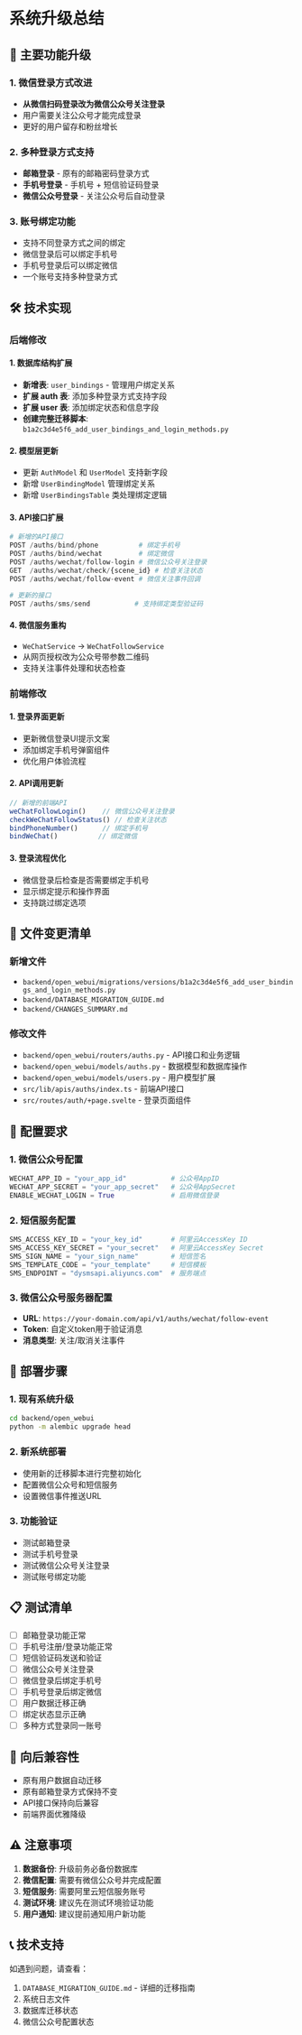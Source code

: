 # 系统升级总结

## 🎯 主要功能升级

### 1. 微信登录方式改进
- **从微信扫码登录改为微信公众号关注登录**
- 用户需要关注公众号才能完成登录
- 更好的用户留存和粉丝增长

### 2. 多种登录方式支持
- **邮箱登录** - 原有的邮箱密码登录方式
- **手机号登录** - 手机号 + 短信验证码登录
- **微信公众号登录** - 关注公众号后自动登录

### 3. 账号绑定功能
- 支持不同登录方式之间的绑定
- 微信登录后可以绑定手机号
- 手机号登录后可以绑定微信
- 一个账号支持多种登录方式

## 🛠️ 技术实现

### 后端修改

#### 1. 数据库结构扩展
- **新增表**: `user_bindings` - 管理用户绑定关系
- **扩展 auth 表**: 添加多种登录方式支持字段
- **扩展 user 表**: 添加绑定状态和信息字段
- **创建完整迁移脚本**: `b1a2c3d4e5f6_add_user_bindings_and_login_methods.py`

#### 2. 模型层更新
- 更新 `AuthModel` 和 `UserModel` 支持新字段
- 新增 `UserBindingModel` 管理绑定关系
- 新增 `UserBindingsTable` 类处理绑定逻辑

#### 3. API接口扩展
```python
# 新增的API接口
POST /auths/bind/phone          # 绑定手机号
POST /auths/bind/wechat         # 绑定微信
POST /auths/wechat/follow-login # 微信公众号关注登录
GET  /auths/wechat/check/{scene_id} # 检查关注状态
POST /auths/wechat/follow-event # 微信关注事件回调

# 更新的接口
POST /auths/sms/send           # 支持绑定类型验证码
```

#### 4. 微信服务重构
- `WeChatService` → `WeChatFollowService`
- 从网页授权改为公众号带参数二维码
- 支持关注事件处理和状态检查

### 前端修改

#### 1. 登录界面更新
- 更新微信登录UI提示文案
- 添加绑定手机号弹窗组件
- 优化用户体验流程

#### 2. API调用更新
```javascript
// 新增的前端API
weChatFollowLogin()    // 微信公众号关注登录
checkWeChatFollowStatus() // 检查关注状态
bindPhoneNumber()      // 绑定手机号
bindWeChat()          // 绑定微信
```

#### 3. 登录流程优化
- 微信登录后检查是否需要绑定手机号
- 显示绑定提示和操作界面
- 支持跳过绑定选项

## 📁 文件变更清单

### 新增文件
- `backend/open_webui/migrations/versions/b1a2c3d4e5f6_add_user_bindings_and_login_methods.py`
- `backend/DATABASE_MIGRATION_GUIDE.md`
- `backend/CHANGES_SUMMARY.md`

### 修改文件
- `backend/open_webui/routers/auths.py` - API接口和业务逻辑
- `backend/open_webui/models/auths.py` - 数据模型和数据库操作
- `backend/open_webui/models/users.py` - 用户模型扩展
- `src/lib/apis/auths/index.ts` - 前端API接口
- `src/routes/auth/+page.svelte` - 登录页面组件

## 🔧 配置要求

### 1. 微信公众号配置
```python
WECHAT_APP_ID = "your_app_id"           # 公众号AppID
WECHAT_APP_SECRET = "your_app_secret"   # 公众号AppSecret
ENABLE_WECHAT_LOGIN = True              # 启用微信登录
```

### 2. 短信服务配置
```python
SMS_ACCESS_KEY_ID = "your_key_id"       # 阿里云AccessKey ID
SMS_ACCESS_KEY_SECRET = "your_secret"   # 阿里云AccessKey Secret
SMS_SIGN_NAME = "your_sign_name"        # 短信签名
SMS_TEMPLATE_CODE = "your_template"     # 短信模板
SMS_ENDPOINT = "dysmsapi.aliyuncs.com"  # 服务端点
```

### 3. 微信公众号服务器配置
- **URL**: `https://your-domain.com/api/v1/auths/wechat/follow-event`
- **Token**: 自定义token用于验证消息
- **消息类型**: 关注/取消关注事件

## 🚀 部署步骤

### 1. 现有系统升级
```bash
cd backend/open_webui
python -m alembic upgrade head
```

### 2. 新系统部署
- 使用新的迁移脚本进行完整初始化
- 配置微信公众号和短信服务
- 设置微信事件推送URL

### 3. 功能验证
- 测试邮箱登录
- 测试手机号登录
- 测试微信公众号关注登录
- 测试账号绑定功能

## 📋 测试清单

- [ ] 邮箱登录功能正常
- [ ] 手机号注册/登录功能正常
- [ ] 短信验证码发送和验证
- [ ] 微信公众号关注登录
- [ ] 微信登录后绑定手机号
- [ ] 手机号登录后绑定微信
- [ ] 用户数据迁移正确
- [ ] 绑定状态显示正确
- [ ] 多种方式登录同一账号

## 🔄 向后兼容性

- 原有用户数据自动迁移
- 原有邮箱登录方式保持不变
- API接口保持向后兼容
- 前端界面优雅降级

## ⚠️ 注意事项

1. **数据备份**: 升级前务必备份数据库
2. **微信配置**: 需要有微信公众号并完成配置
3. **短信服务**: 需要阿里云短信服务账号
4. **测试环境**: 建议先在测试环境验证功能
5. **用户通知**: 建议提前通知用户新功能

## 📞 技术支持

如遇到问题，请查看：
1. `DATABASE_MIGRATION_GUIDE.md` - 详细的迁移指南
2. 系统日志文件
3. 数据库迁移状态
4. 微信公众号配置状态 
